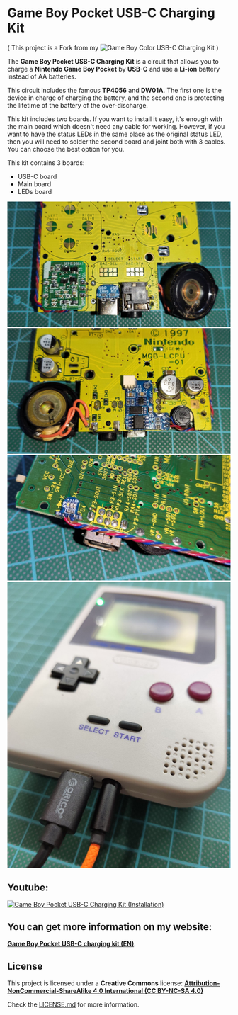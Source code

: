# Game Boy Pocket USB-C Charging Kit

( This project is a Fork from my ![Game Boy Color USB-C Charging Kit](https://github.com/giltesa/Game-Boy-Color-USB-C-charging-kit) )


The **Game Boy Pocket USB-C Charging Kit** is a circuit that allows you to charge a **Nintendo Game Boy Pocket** by **USB-C** and use a **Li-ion** battery instead of AA batteries.

This circuit includes the famous **TP4056** and **DW01A**. The first one is the device in charge of charging the battery, and the second one is protecting the lifetime of the battery of the over-discharge.

This kit includes two boards. If you want to install it easy, it's enough with the main board which doesn't need any cable for working. However, if you want to have the status LEDs in the same place as the original status LED, then you will need to solder the second board and joint both with 3 cables. You can choose the best option for you.

This kit contains 3 boards:

- USB-C board
- Main board
- LEDs board

![GBP](https://raw.githubusercontent.com/giltesa/Game-Boy-Pocket-USB-C-charging-kit/master/5.%20Photos/IMG_20210424_211303.jpg)
![GBP](https://raw.githubusercontent.com/giltesa/Game-Boy-Pocket-USB-C-charging-kit/master/5.%20Photos/IMG_20210424_211317.jpg)
![GBP](https://raw.githubusercontent.com/giltesa/Game-Boy-Pocket-USB-C-charging-kit/master/5.%20Photos/IMG_20210424_211318.jpg)
![GBP](https://raw.githubusercontent.com/giltesa/Game-Boy-Pocket-USB-C-charging-kit/master/5.%20Photos/IMG_20210515_191242.jpg)



## Youtube:

[![Game Boy Pocket USB-C Charging Kit (Installation)](https://img.youtube.com/vi/yOIhhSY7Itc/0.jpg)](https://www.youtube.com/watch?v=yOIhhSY7Itc)



## You can get more information on my website:

[**Game Boy Pocket USB-C charging kit (EN)**](https://giltesa.com/en/nintendo-usb-c-charging-kit).



## License

This project is licensed under a **Creative Commons** license:
**[Attribution-NonCommercial-ShareAlike 4.0 International (CC BY-NC-SA 4.0) ](https://creativecommons.org/licenses/by-nc-sa/4.0/)**

Check the [LICENSE.md](LICENSE.md) for more information.